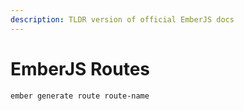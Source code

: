 ```yaml
---
description: TLDR version of official EmberJS docs
---
```


# EmberJS Routes



```text
ember generate route route-name
```

